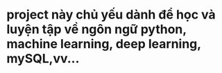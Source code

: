 # project này chủ yếu dành để học và luyện tập về ngôn ngữ python, machine learning, deep learning, mySQL,vv...
